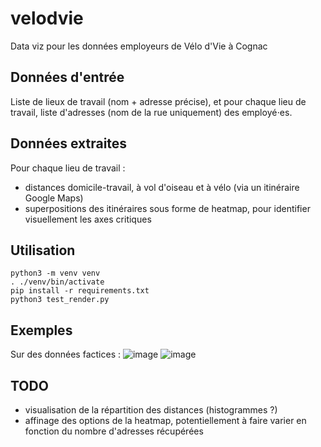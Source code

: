 # velodvie

Data viz pour les données employeurs de Vélo d'Vie à Cognac

## Données d'entrée

Liste de lieux de travail (nom + adresse précise), et pour chaque lieu de travail, liste d'adresses (nom de la rue uniquement) des employé⋅es.

## Données extraites

Pour chaque lieu de travail :
- distances domicile-travail, à vol d'oiseau et à vélo (via un itinéraire Google Maps)
- superpositions des itinéraires sous forme de heatmap, pour identifier visuellement les axes critiques

## Utilisation

```
python3 -m venv venv
. ./venv/bin/activate
pip install -r requirements.txt
python3 test_render.py
```

## Exemples

Sur des données factices :
![image](https://github.com/user-attachments/assets/913c2ff8-f860-43e6-aacc-23646874e11c)
![image](https://github.com/user-attachments/assets/8caf7671-c920-4531-bb52-a04f87b5d4fb)


## TODO

- visualisation de la répartition des distances (histogrammes ?)
- affinage des options de la heatmap, potentiellement à faire varier en fonction du nombre d'adresses récupérées
